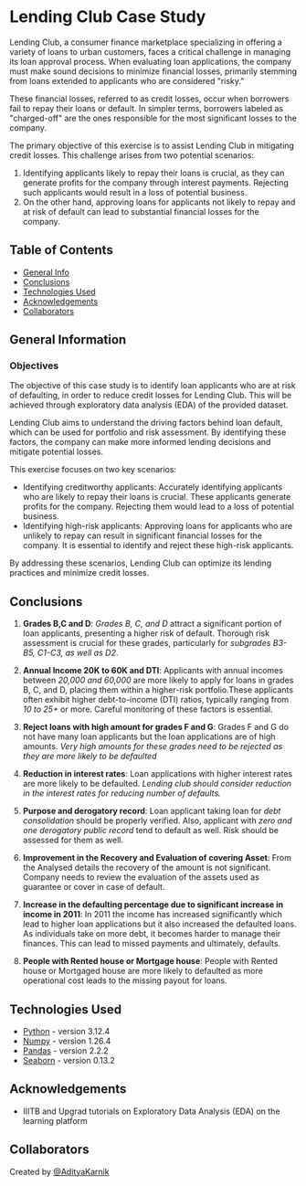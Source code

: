 # Lending Club Case Study

Lending Club, a consumer finance marketplace specializing in offering a variety of loans to urban customers, faces a critical challenge in managing its loan approval process. When evaluating loan applications, the company must make sound decisions to minimize financial losses, primarily stemming from loans extended to applicants who are considered "risky."

These financial losses, referred to as credit losses, occur when borrowers fail to repay their loans or default. In simpler terms, borrowers labeled as "charged-off" are the ones responsible for the most significant losses to the company.

The primary objective of this exercise is to assist Lending Club in mitigating credit losses. This challenge arises from two potential scenarios:

1. Identifying applicants likely to repay their loans is crucial, as they can generate profits for the company through interest payments. Rejecting such applicants would result in a loss of potential business.
2. On the other hand, approving loans for applicants not likely to repay and at risk of default can lead to substantial financial losses for the company.

## Table of Contents

- [General Info](#general-information)
- [Conclusions](#conclusions)
- [Technologies Used](#technologies-used)
- [Acknowledgements](#acknowledgements)
- [Collaborators](#collaborators)

<!-- You can include any other section that is pertinent to your problem -->

## General Information

### Objectives

The objective of this case study is to identify loan applicants who are at risk of defaulting, in order to reduce credit losses for Lending Club. This will be achieved through exploratory data analysis (EDA) of the provided dataset.

Lending Club aims to understand the driving factors behind loan default, which can be used for portfolio and risk assessment. By identifying these factors, the company can make more informed lending decisions and mitigate potential losses.

This exercise focuses on two key scenarios:

* Identifying creditworthy applicants: Accurately identifying applicants who are likely to repay their loans is crucial. These applicants generate profits for the company. Rejecting them would lead to a loss of potential business.
* Identifying high-risk applicants: Approving loans for applicants who are unlikely to repay can result in significant financial losses for the company. It is essential to identify and reject these high-risk applicants.

By addressing these scenarios, Lending Club can optimize its lending practices and minimize credit losses.

## Conclusions

1. **Grades B,C and D**: *Grades B, C, and D* attract a significant portion of loan applicants, presenting a higher risk of default.
Thorough risk assessment is crucial for these grades, particularly for *subgrades B3-B5, C1-C3, as well as D2*.

2. **Annual Income 20K to 60K and DTI**: Applicants with annual incomes between *20,000 and 60,000* are more likely to apply for loans in grades B, C, and D, placing them within a higher-risk portfolio.These applicants often exhibit higher debt-to-income (DTI) ratios, typically ranging from *10 to 25+* or more. Careful monitoring of these factors is essential.

3. **Reject loans with high amount for grades F and G**: Grades F and G do not have many loan applicants but the loan applications are of high amounts. *Very high amounts for these grades need to be rejected as they are more likely to be defaulted*

4. **Reduction in interest rates**: Loan applications with higher interest rates are more likely to be defaulted. *Lending club should consider reduction in the interest rates for reducing number of defaults.*

5. **Purpose and derogatory record**: Loan applicant taking loan for *debt consolidation* should be properly verified. Also, applicant with *zero and one derogatory public record* tend to default as well. Risk should be assessed for them as well.

6. **Improvement in the Recovery and Evaluation of covering Asset**: From the Analysed details the recovery of the amount is not significant. Company needs to review the evaluation of the assets used as guarantee or cover in case of default.

7. **Increase in the defaulting percentage due to significant increase in income in 2011**: In 2011 the income has increased significantly which lead to higher loan applications but it also increased the defaulted loans. 
As individuals take on more debt, it becomes harder to manage their finances. This can lead to missed payments and ultimately, defaults.

8. **People with Rented house or Mortgage house**: People with Rented house or Mortgaged house are more likely to defaulted as more operational cost leads to the missing payout for loans. 

## Technologies Used

- [Python](https://www.python.org/) - version 3.12.4
- [Numpy](https://numpy.org/) - version 1.26.4
- [Pandas](https://pandas.pydata.org/) - version 2.2.2
- [Seaborn](https://seaborn.pydata.org/) - version 0.13.2

<!-- As the libraries versions keep on changing, it is recommended to mention the version of library used in this project -->

## Acknowledgements

- IIITB and Upgrad tutorials on Exploratory Data Analysis (EDA) on the learning platform

## Collaborators

Created by [@AdityaKarnik](https://github.com/kandiadi)


